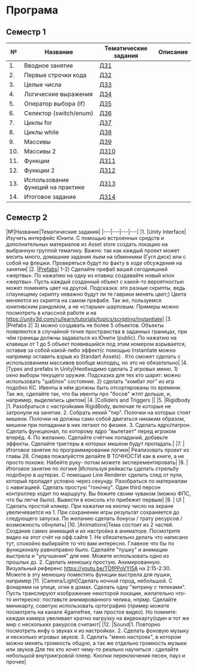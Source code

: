 # Програма
## Семестр 1
|№|Название|Тематические задания|Описание|
|---|---|---|---|
|1.|Вводное занятие|<a href = "../07homeworks#task1/">ДЗ1</a>|
|2.|Первые строчки кода|<a href = "../07homeworks#task2/">ДЗ2</a>|
|3.|Целые числа|<a href = "../07homeworks#task3/">ДЗ3</a>|
|4.|Логические выражения|<a href = "../07homeworks#task4/">ДЗ4</a>|
|5.|Оператор выбора (If)|<a href = "../07homeworks#task5/">ДЗ5</a>|
|6.|Селектор (switch/enum)|<a href = "../07homeworks#task6/">ДЗ6</a>|
|7.|Циклы for|<a href = "../07homeworks#task7/">ДЗ7</a>|
|8.|Циклы while|<a href = "../07homeworks#task8/">ДЗ8</a>|
|9.|Массивы|<a href = "../07homeworks#task9/">ДЗ9</a>|
|10.|Массивы 2|<a href = "../07homeworks#task10/">ДЗ10</a>|
|11.|Функции|<a href = "../07homeworks#task11/">ДЗ11</a>|
|12.|Функции 2|<a href = "../07homeworks#task12/">ДЗ12</a>|
|13.|Использование функций на практике|<a href = "../07homeworks#task13/">ДЗ13</a>|
|14.|Итоговое задание|<a href = "../07homeworks#task14/">ДЗ14</a>|
## Семестр 2
|№|Название|Тематические задания|
|---|---|---|---|
|1. |Unity Interface|Изучить интерфейс Юнити. С помощью встроенных средств и дополнительных материалов из Asset store создать локацию на выбранную группой тематику. Важно: так как каждый проект может весить много, домашние задания льем на обменники (Гугл диск) или с собой на флешки. Проверяться будут по факту в ходе обсуждения на занятии|
|2. |<a href = "../02textbook#task2/">Prefabs</a>| 1-2) Сделайте префаб вашей сегодняшней «жертвы». По нажатию на одну из клавиш создавайте новый клон «жертвы». Пусть каждый созданный объект с какой-то вероятностью может поменять цвет на другой. Подсказка: это разные скрипты, ведь спаунещему скрипту неважно будут ли те гаврики менять цвет;) Цвета меняются из скрипта на самом префабе. Так же, пользуемся юнитивским рандомом, а не «старым» шарповым. Примеры можно посмотреть в классной работе и на https://unity3d.com/ru/learn/tutorials/topics/scripting/instantiate|
|3. |Prefabs 2| 3) можно создавать не более 5 объектов. Объекты появляются в случайной точке пространства в заданных границах, при чём границы должны задаваться из Юнити (public). По нажатию на клавиши от 1 до 5 объект появившийся под этим номером взрывается, оставив за собой какой-либо эффект(с помощью Instantiate можно например оставить взрыв из Standart Assets) . Кто сможет сделать с использованием массивов вообще молодец, но это не обязательно|
|4. |Types and prefabs in Unity|Необходимо сделать 2 игровых меню. 1) окно выборы текущего оружия. Подсказка для тех кто шарит: можно использовать "шаблон" состояние. 2) сделать "комбат лог" из игр подобно КС. Ивенты в нём должны быть отсортированы по времени. Так же, сделайте так, что бы ивенты про "босов" жтлт дольше, и, например, выделялись цветом|
|4. |Colliders and Triggers ||
|5. |Rigidbody |1. Разобраться с настройками RigidBody, включая те которые не затронули на занятии. 2. Собрать некий "тир". Полочки на которых стоят мишени. Полочки не должны само собой двигаться никаким образом, мишени при попадании в них летают по физике. 3. Сделать ядро/патрон. Сделать функционал, по которому ядро "вылетает" перед игроком вперёд. 4. По желанию. Сделайте счётчик попаданий, добавьте эффекты. Сделайте триггеры в которых мишени будут пропадать.|
|7. |Итоговое занятие по программировании логики| Реализовать проект из главы 28. Сперва пожалуйсття делайте В ТОЧНОСТИ как в книге, а не просто похоже. Набейте руку-  потом можете эксперементировать|
|8. | Итоговое занятие по логике |Используя рейкасты сделать стрельбу подобную в шутерах. С помощью Line Renderer сделать след от пули, который пропадет условно через секунду. Разобраться по материалам с навигацией. Сделать простую "гоночку". Один third персон контроллер ходит по маршруту. Вы бежите своим чуваком (можно ФПС, что бы легче было). Вывести в консоль кто прибежит первым|
|9. | UI |Сделать простой кликер. При нажатии на кнопку число на экране увеличевается на 1. При сохранении игры результат сохраняется до следующего запуска. По желанию сделать бонусы / трату ресурсов / возможность обнулить|
|10. |Animations|Тема состоит из 2 частей. Создание самих анимаций и их настройка в аниматоре. Посмотрите видео на этот счёт на офф.сайте 1. Не обязательно делать что написано тут, спокойно выбирайте то что вам интересно. Главное что бы по функционалу равноправно было. Сделайте "пушку" и анимации выстрела и "улучшения" для нее. Можете использовать одно из прошлых дз. 2. Сделать менюшку простую. Анимированную. Визуальный референс https://youtu.be/TOfPPoVYI5A на 2:15-2:30. Можете в эту менюшку поместить функции выстрела для пушки, например
|11. |Camera/Light|Сделать ночной город, небольшой. С фонарями на улице, огни в домах. Сделать одну "витрину с телеками". Пусть транслируют изображение некоторой локации, желательно что-то интересно: поставьте анимированного челика, нпрмр. Сделайте миникарту, советую использовать ортографию (пример можете посмотреть на канале 4gamefree, там простое видео). Но помните: каждая камера увеливает кратно нагрузку на видеокарту(один и тот же мир с нескольких ракурсов считают|
|12. |Sound|1. Повторно посмотреть инфу о звуках и из настройках. 2. Сделать фоновую музыку и несколько игровых звуков. 3. Сделать "меню настроек", в котором можно менять громкость общую, а так же отдельно громкость музыки или звуков Для тех кто хочет чему-то реально научиться : сделайте небольшой внутриигровой плеер. Кнопки переключения песен, пауз и прочее|
